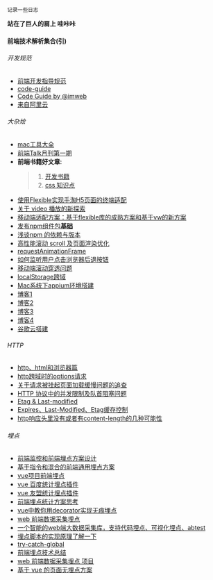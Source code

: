 ```
记录一些日志
```
**站在了巨人的肩上 哇咔咔**
#### 前端技术解析集合(引)

###### 开发规范
* [前端开发指导规范](https://github.com/evecalm/frontend-guideline)
* [code-guide](https://github.com/imweb/code-guide)
* [Code Guide by @imweb](http://imweb.github.io/CodeGuide/)
* [来自阿里云](https://cn.aliyun.com/jiaocheng/676792.html)

###### 大杂烩
* [mac工具大全](https://github.com/Louiszhai/tool)
* [前端Talk月刊第一期](https://github.com/icepy/icepy.me/issues/23)
* **前端书籍好文章**: 
  > 1. [开发书籍](https://github.com/threerocks/studyFiles/tree/master/%E5%89%8D%E7%AB%AF)
  > 2. [css 知识点](https://github.com/chokcoco/cnblogsArticle)
* [使用Flexible实现手淘H5页面的终端适配](https://github.com/amfe/article/issues/17)
* [关于 video 播放的新探索](https://segmentfault.com/a/1190000015611832)
* [移动端适配方案：基于flexible库的成熟方案和基于vw的新方案](https://mobilesite.github.io/2018/02/05/vm-mobile-layout/)
* [发布npm组件包**基础**](https://segmentfault.com/a/1190000006250554)
* [浅谈npm 的依赖与版本](https://github.com/SamHwang1990/blog/issues/7)
* [高性能滚动 scroll 及页面渲染优化](http://www.cnblogs.com/coco1s/p/5499469.html)
* [requestAnimationFrame](http://caibaojian.com/requestanimationframe.html)
* [如何监听用户点击浏览器后退按钮](https://github.com/luokuning/blogs/issues/3)
* [移动端滚动穿透问题](https://github.com/pod4g/tool/wiki/%E7%A7%BB%E5%8A%A8%E7%AB%AF%E6%BB%9A%E5%8A%A8%E7%A9%BF%E9%80%8F%E9%97%AE%E9%A2%98)
* [localStorage跨域](https://gist.github.com/buren/8d7c831822bc474164cc37dd522c2d1d)
* [Mac系统下appium环境搭建](https://github.com/HuJiaoHJ/blog/issues/1)
* [博客1](https://github.com/amandakelake/blog)
* [博客2](https://github.com/youngwind/blog)
* [博客3](https://github.com/happylindz/blog)
* [博客4](https://github.com/iuap-design/blog/issues)
* [谷歌云搭建](https://github.com/kaiye/kaiye.github.com/issues/9)

###### HTTP
* [http、html和浏览器篇](https://github.com/forthealllight/blog/issues/19)
* [http跨域时的options请求](https://www.jianshu.com/p/5cf82f092201)
* [关于请求被挂起页面加载缓慢问题的追查](http://fex.baidu.com/blog/2015/01/chrome-stalled-problem-resolving-process/)
* [HTTP 协议中的并发限制及队首阻塞问题](https://juejin.im/post/5b8909036fb9a01a0b31a7a4)
* [Etag & Last-modified](https://blog.csdn.net/guodengh/article/details/78952540)
* [Expires、Last-Modified、Etag缓存控制](https://www.cnblogs.com/zhouwenhong/p/3928645.html)
* [http响应头里没有或者有content-length的几种可能性](https://www.cnblogs.com/lovelacelee/p/5385683.html)

###### 埋点
* [前端监控和前端埋点方案设计](https://github.com/forthealllight/blog/issues/23)
* [基于指令和混合的前端通用埋点方案](https://juejin.im/entry/5958e9086fb9a06bb95abe4a)
* [vue项目前端埋点](https://www.jianshu.com/p/7bc63935a570)
* [vue 百度统计埋点插件](https://github.com/minlingchao1/vue-ba)
* [vue 友盟统计埋点插件](https://github.com/raychenfj/vue-uweb)
* [前端埋点统计方案思考](https://sunmengyuan.github.io/garden/2018/12/13/trace.html)
* [vue中教你用decorator实现无痕埋点](https://www.jianshu.com/p/467544cb088e)
* [web 前端数据采集埋点](https://github.com/bailinlin/web-sdk)
* [一个智能的web端大数据采集库，支持代码埋点、可视化埋点、abtest](https://github.com/534591395/smart_web_data_sdk)
* [埋点脚本的实现原理了解一下](https://github.com/bailinlin/web-sdk/issues/1)
* [try-catch-global](https://github.com/foio/try-catch-global.js)
* [前端埋点技术总结](https://github.com/ceerqingting/issueBlog/issues/14)
* [web 前端数据采集埋点 项目](https://github.com/bailinlin/web-sdk)
* [基于 vue 的页面无埋点方案](https://github.com/wengjq/Share/issues/2)
